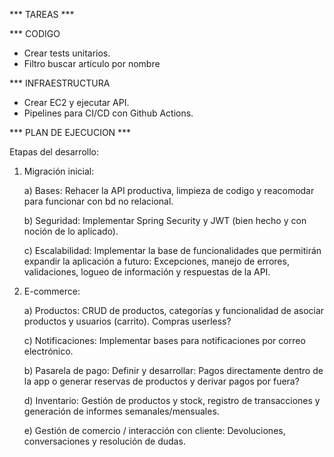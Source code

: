 *** TAREAS ***

*** CODIGO
- Crear tests unitarios.
- Filtro buscar articulo por nombre

*** INFRAESTRUCTURA
- Crear EC2 y ejecutar API.
- Pipelines para CI/CD con Github Actions.

*** PLAN DE EJECUCION ***

Etapas del desarrollo:

1) Migración inicial:

    a) Bases: Rehacer la API productiva, limpieza de codigo y reacomodar para funcionar con bd no relacional.
    
    b) Seguridad: Implementar Spring Security y JWT (bien hecho y con noción de lo aplicado).
  
    c) Escalabilidad: Implementar la base de funcionalidades que permitirán expandir la aplicación a futuro: Excepciones, manejo de errores, validaciones, logueo de información y respuestas de la API.


2) E-commerce:

    a) Productos: CRUD de productos, categorías y funcionalidad de asociar productos y usuarios (carrito). Compras userless?

    c) Notificaciones: Implementar bases para notificaciones por correo electrónico.

    b) Pasarela de pago: Definir y desarrollar: Pagos directamente dentro de la app o generar reservas de productos y derivar pagos por fuera?

    d) Inventario: Gestión de productos y stock, registro de transacciones y generación de informes semanales/mensuales.

    e) Gestión de comercio / interacción con cliente: Devoluciones, conversaciones y resolución de dudas.
